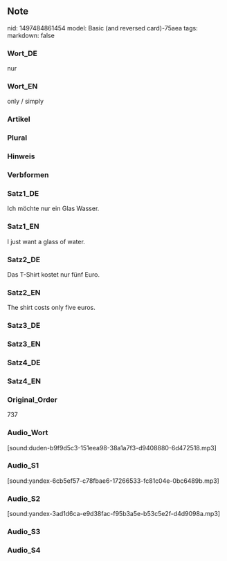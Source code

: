 ## Note
nid: 1497484861454
model: Basic (and reversed card)-75aea
tags: 
markdown: false

### Wort_DE
nur

### Wort_EN
only / simply

### Artikel


### Plural


### Hinweis


### Verbformen


### Satz1_DE
Ich möchte nur ein Glas Wasser.

### Satz1_EN
I just want a glass of water.

### Satz2_DE
Das T-Shirt kostet nur fünf Euro.

### Satz2_EN
The shirt costs only five euros.

### Satz3_DE


### Satz3_EN


### Satz4_DE


### Satz4_EN


### Original_Order
737

### Audio_Wort
[sound:duden-b9f9d5c3-151eea98-38a1a7f3-d9408880-6d472518.mp3]

### Audio_S1
[sound:yandex-6cb5ef57-c78fbae6-17266533-fc81c04e-0bc6489b.mp3]

### Audio_S2
[sound:yandex-3ad1d6ca-e9d38fac-f95b3a5e-b53c5e2f-d4d9098a.mp3]

### Audio_S3


### Audio_S4

